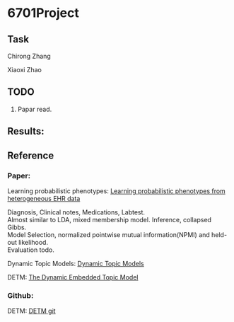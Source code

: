 # 6701Project


## Task

Chirong Zhang


Xiaoxi Zhao



## TODO
1. Papar read.

## Results:


## Reference
### Paper:

Learning probabilistic phenotypes: [Learning probabilistic phenotypes from heterogeneous EHR data](https://www.sciencedirect.com/science/article/pii/S1532046415002233)

Diagnosis, Clinical notes, Medications, Labtest.  
Almost similar to LDA, mixed membership model. 
Inference, collapsed Gibbs.  
Model Selection, normalized pointwise mutual information(NPMI) and held-out likelihood.  
Evaluation todo.

Dynamic Topic Models: [Dynamic Topic Models](https://mimno.infosci.cornell.edu/info6150/readings/dynamic_topic_models.pdf)

DETM: [The Dynamic Embedded Topic Model](https://arxiv.org/abs/1907.05545)

### Github:

DETM: [DETM git]( https://github.com/adjidieng/DETM)



